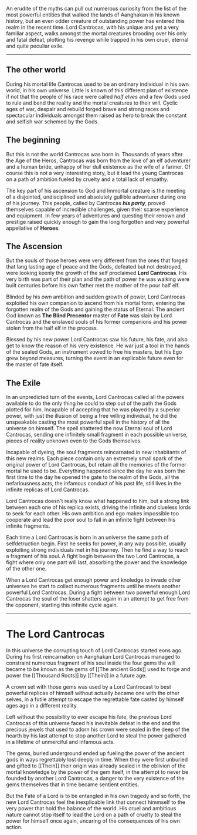 An erudite of the myths can pull out numerous curiosity from the list of the most powerful entities that walked the lands of Aanghakan in his known history, but an even odder creature of outstanding power has entered this realm in the recent time.
Lord Cantrocas, with his unique and yet a very familiar aspect, walks amongst the mortal creatures brooding over his only and fatal defeat, plotting his revenge while trapped in his own cruel, eternal and quite peculiar exile.
___
## The other world
During his mortal life Cantrocas used to be an ordinary individual in his own world, in his own universe. Little is known of this different plan of existence if not that the people of his race were called *half elves* and a few Gods used to rule and bend the reality and the mortal creatures to their will. Cyclic ages of war, despair and rebuild forged brave and strong races and spectacular individuals amongst them raised as hero to break the constant and selfish war schemed by the Gods. 

## The beginning
But this is not the world Cantrocas was born in. Thousands of years after the Age of the Heros, Cantrocas was born from the love of an elf adventurer and a human bride, unhappy of her dull existence as the wife of a farmer. Of course this is not a very interesting story, but it lead the young Cantrocas on a path of ambition fueled by cruelty and a total lack of empathy.

The key part of his ascension to God and Immortal creature is the meeting of a disjointed, undisciplined and absolutely gullible adventurer during one of his journey. This people, called by Cantrocas ***his party***, proved themselves capable of incredible challenges, given their scarse experience and equipment. In few years of adventures and questing their renown and prestige raised quickly enough to gain the  long forgotten and very powerful appellative of **Heroes**.


## The Ascension
But the souls of those heroes were very different from the ones that forged that lang lasting age of peace and the Gods, defeated but not destroyed, were looking keenly the growth of the self proclaimed **Lord Cantrocas**. His very birth was part of their plan and the path of power he was walking were built centuries before his own father met the mother of the pour half elf.

Blinded by his own ambition and sudden growth of power, Lord Cantrocas exploited his own companion to ascend from his mortal form, entering the forgotten realm of the Gods and gaining the status of Eternal. The ancient God known as **The Blind Precentor** master of **Fate** was slain by Lord Cantrocas and the enslaved souls of his former companions and his power stolen from the half elf in the process.

Blessed by his new power Lord Cantrocas saw his future, his fate, and also get to know the reason of his very existence. He war just a tool in the hands of the sealed Gods, an instrument vowed to free his masters, but his Ego grew beyond measures, turning the event in an explicable future even for the master of fate itself. 

## The Exile
In an unpredicted turn of the events, Lord Cantrocas called all the powers available to do the only thing he could to step out of the path the Gods plotted for him. Incapable of accepting that he was played by a superior power, with just the illusion of being a free willing individual, he did the unspeakable casting the most powerful spell in the history of all the universe on himself.
The spell shattered the now Eternal soul of Lord Cantrocas, sending one infinitely small fragment in each possible universe, pieces of reality unknown even to the Gods themselves.

Incapable of dyeing, the soul fragments reincarnated in new inhabitants of this new realms. Each piece contain only an extremely small spark of the original power of Lord Cantrocas, but retain all the memories of the former mortal he used to be. Everything happened since the day he was born the first time to the day he opened the gate to the realm of the Gods, all the nefariousness acts, the infamous conduct of his past life, still lives in the infinite replicas of Lord Cantrocas.

Lord Cantrocas doesn't really know what happened to him, but a strong link between each one of his replica exists, driving the infinite and clueless lords to seek for each other. His own ambition and ego makes impossible too cooperate and lead the poor soul to fall in an infinite fight between his infinite fragments.

Each time a Lord Cantrocas is born in an universe the same path of selfdetruction begin. First he seeks for power, in any way possible, usually exploiting strong individuals met in his journey. Then he find a way to reach a fragment of his soul. A fight begin between the two Lord Cantrocas, a fight where only one part will last, absorbing the power and the knowledge of the other one.

When a Lord Cantrocas get enough power and knoledge to invade other universes he start to collect numerous fragments until he meets another powerful Lord Cantrocas. During a fight between two powerful enough Lord Cantrocas the soul of the loser shatters again in an attempt to get free from the opponent, starting this infinite cycle again.
___
# The Lord Cantrocas
In this universe the corrupting touch of Lord Cantrocas started eons ago. During his first reincarnation on Aanghakan Lord Cantrocas managed to constraint numerous fragment of his soul inside the four gems the will became to be known as the gems of [[The ancient Gods]] used  to forge and power the [[Thousand Roots]] by [[Thein]] in a future age.

A crown set with those gems was used by a Lord Cantrocast to best powerful replicas of himself without actually became one with the other selves, in a futile attempt to escape the regrettable fate casted by himself ages ago in a different reality.

Left without the possibility to ever escape his fate, the previous Lord Cantrocas of this universe faced his inevitable defeat in the end and the precious jewels that used to adorn his crown were sealed in the deep of the hearth by his last attempt to stop another Lord to steal the power gathered in a lifetime of unmerciful and infamous acts.

The gems, buried underground ended up fueling the power of the ancient gods in ways regrettably lost deeply in time. When they were first unburied and gifted to [[Thein]] their origin was already sealed in the oblivion of the mortal knowledge by the power of the gem itself, in the attempt to never be founded by another Lord Cantrocas, a danger to the very existence of the gems themselves that in time became sentient entities.

But the Fate of a Lord is to be entangled in his own tragedy and so forth, the new Lord Cantrocas feel the inexplicable link that connect himmself to the very power that hold the balance of the world. His cruel and ambitious nature cannot stop itself to lead the Lord on a path of cruelty to steal the power for himself once again, uncaring of the consequences of his own action.